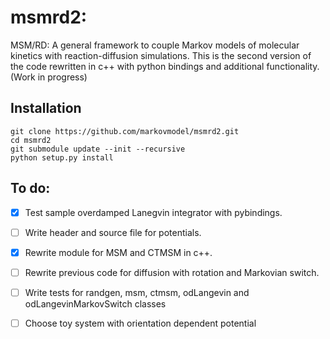 # msmrd2:
MSM/RD: A general framework to couple Markov models of molecular kinetics with reaction-diffusion simulations. This is the second version of the code rewritten in c++ with python bindings and additional functionality. (Work in progress)

## Installation
```
git clone https://github.com/markovmodel/msmrd2.git
cd msmrd2
git submodule update --init --recursive
python setup.py install
```

## To do:

- [x] Test sample overdamped Lanegvin integrator with pybindings.

- [ ] Write header and source file for potentials.

- [x] Rewrite module for MSM and CTMSM in c++.

- [ ] Rewrite previous code for diffusion with rotation and Markovian switch. 

- [ ] Write tests for randgen, msm, ctmsm, odLangevin and odLangevinMarkovSwitch classes

- [ ] Choose toy system with orientation dependent potential

